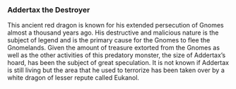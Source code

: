 ### **Addertax the Destroyer**

This ancient red dragon is known for his extended persecution of Gnomes almost a thousand years ago. His destructive and malicious nature is the subject of legend and is the primary cause for the Gnomes to flee the Gnomelands. Given the amount of treasure extorted from the Gnomes as well as the other activities of this predatory monster, the size of Addertax’s hoard, has been the subject of great speculation. It is not known if Addertax is still living but the area that he used to terrorize has been taken over by a white dragon of lesser repute called Eukanol.

